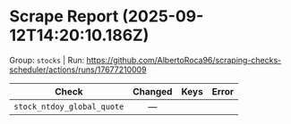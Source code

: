 # Scrape Report (2025-09-12T14:20:10.186Z)

Group: `stocks`  |  Run: https://github.com/AlbertoRoca96/scraping-checks-scheduler/actions/runs/17677210009

| Check | Changed | Keys | Error |
|---|:---:|:--|:--|
| `stock_ntdoy_global_quote` | — |  |  |
